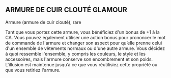 ## ARMURE DE CUIR CLOUTÉ GLAMOUR

Armure (armure de cuir clouté), rare

Tant que vous portez cette armure, vous bénéficiez d'un
bonus de +1 à la CA. Vous pouvez également utiliser une
action bonus pour prononcer le mot de commande de
l'armure et changer son aspect pour qu’elle prenne celui d'un
ensemble de vêtements normaux ou d'une autre armure.
Vous décidez à quoi ressemble l'ensemble, y compris les
couleurs, le style et les accessoires, mais l'armure conserve
son encombrement et son poids. L'illusion est maintenue
jusqu’à ce que vous réutilisiez cette propriété ou que vous
retiriez l'armure.
